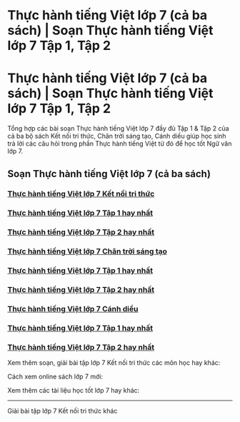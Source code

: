 # Thực hành tiếng Việt lớp 7 (cả ba sách) | Soạn Thực hành tiếng Việt lớp 7 Tập 1, Tập 2

# Thực hành tiếng Việt lớp 7 (cả ba sách) | Soạn Thực hành tiếng Việt lớp 7 Tập 1, Tập 2

Tổng hợp các bài soạn Thực hành tiếng Việt lớp 7 đầy đủ Tập 1 & Tập 2 của cả ba bộ sách Kết nối tri thức, Chân trời sáng tạo, Cánh diều giúp học sinh trả lời các câu hỏi trong phần Thực hành tiếng Việt từ đó để học tốt Ngữ văn lớp 7.

## Soạn Thực hành tiếng Việt lớp 7 (cả ba sách)

### [**Thực hành tiếng Việt lớp 7 Kết nối tri thức**](https://vietjack.com/soan-van-lop-7-kn/thuc-hanh-tieng-viet-lop-7-ket-noi.jsp)

### [**Thực hành tiếng Việt lớp 7 Tập 1 hay nhất**](https://vietjack.com/soan-van-lop-7-kn/thuc-hanh-tieng-viet-lop-7-tap-1-ket-noi.jsp)

### [**Thực hành tiếng Việt lớp 7 Tập 2 hay nhất**](https://vietjack.com/soan-van-lop-7-kn/thuc-hanh-tieng-viet-lop-7-tap-2-ket-noi.jsp)

### [**Thực hành tiếng Việt lớp 7 Chân trời sáng tạo**](https://vietjack.com/soan-van-lop-7-ct/thuc-hanh-tieng-viet-lop-7-chan-troi.jsp)

### [**Thực hành tiếng Việt lớp 7 Tập 1 hay nhất**](https://vietjack.com/soan-van-lop-7-ct/thuc-hanh-tieng-viet-lop-7-tap-1-chan-troi.jsp)

### [**Thực hành tiếng Việt lớp 7 Tập 2 hay nhất**](https://vietjack.com/soan-van-lop-7-ct/thuc-hanh-tieng-viet-lop-7-tap-2-chan-troi.jsp)

### [**Thực hành tiếng Việt lớp 7 Cánh diều**](https://vietjack.com/soan-van-lop-7-cd/thuc-hanh-tieng-viet-lop-7-canh-dieu.jsp)

### [**Thực hành tiếng Việt lớp 7 Tập 1 hay nhất**](https://vietjack.com/soan-van-lop-7-cd/thuc-hanh-tieng-viet-lop-7-tap-1-canh-dieu.jsp)

### [**Thực hành tiếng Việt lớp 7 Tập 2 hay nhất**](https://vietjack.com/soan-van-lop-7-cd/thuc-hanh-tieng-viet-lop-7-tap-2-canh-dieu.jsp)

Xem thêm soạn, giải bài tập lớp 7 Kết nối tri thức các môn học hay khác:

Cách xem online sách lớp 7 mới:

Xem thêm các tài liệu học tốt lớp 7 hay khác:

* * *

Giải bài tập lớp 7 Kết nối tri thức khác

